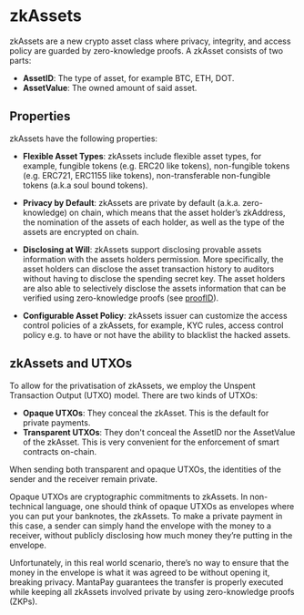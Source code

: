 # zkAssets

zkAssets are a new crypto asset class where privacy, integrity, and access policy are guarded by zero-knowledge proofs. A zkAsset consists of two parts:
* **AssetID**: The type of asset, for example BTC, ETH, DOT.
* **AssetValue**: The owned amount of said asset.

## Properties
zkAssets have the following properties:

* **Flexible Asset Types**: zkAssets include flexible asset types, for example, fungible tokens (e.g. ERC20 like tokens), non-fungible tokens (e.g. ERC721, ERC1155 like tokens), non-transferable non-fungible tokens (a.k.a soul bound tokens).

* **Privacy by Default**: zkAssets are private by default (a.k.a. zero-knowledge) on chain, which means that the asset holder’s zkAddress, the nomination of the assets of each holder, as well as the type of the assets are encrypted on chain.

* **Disclosing at Will**: zkAssets support disclosing provable assets information with the assets holders permission. More specifically, the asset holders can disclose the asset transaction history to auditors without having to disclose the spending secret key. The asset holders are also able to selectively disclose the assets information that can be verified using zero-knowledge proofs (see [proofID](proofID.md)).

* **Configurable Asset Policy**: zkAssets issuer can customize the access control policies of a zkAssets, for example, KYC rules, access control policy e.g. to have or not have the ability to blacklist the hacked assets.

## zkAssets and UTXOs

To allow for the privatisation of zkAssets, we employ the Unspent Transaction Output (UTXO) model. There are two kinds of UTXOs:

* **Opaque UTXOs**: They conceal the zkAsset. This is the default for private payments.
* **Transparent UTXOs**: They don't conceal the AssetID nor the AssetValue of the zkAsset. This is very convenient for the enforcement of smart contracts on-chain.

When sending both transparent and opaque UTXOs, the identities of the sender and the receiver remain private.

Opaque UTXOs are cryptographic commitments to zkAssets. In non-technical language, one should think of opaque UTXOs as envelopes where you can put your banknotes, the zkAssets. To make a private payment in this case, a sender can simply hand the envelope with the money to a receiver, without publicly disclosing how much money they’re putting in the envelope.

Unfortunately, in this real world scenario, there’s no way to ensure that the money in the envelope is what it was agreed to be without opening it, breaking privacy. MantaPay guarantees the transfer is properly executed while keeping all zkAssets involved private by using zero-knowledge proofs (ZKPs).
